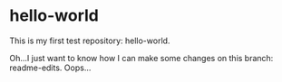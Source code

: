 # hello-world
This is my first test repository: hello-world.

Oh...I just want to know how I can make some changes on this branch: readme-edits.
Oops...
